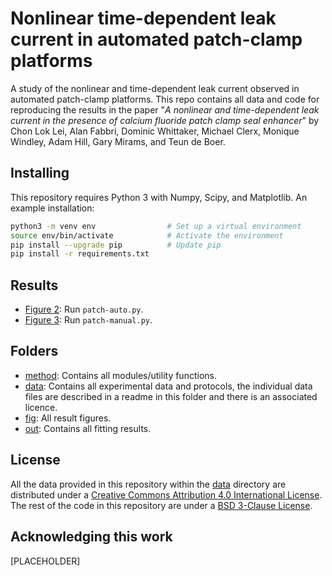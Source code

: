 # Nonlinear time-dependent leak current in automated patch-clamp platforms
A study of the nonlinear and time-dependent leak current observed in automated patch-clamp platforms.
This repo contains all data and code for reproducing the results in the paper "*A nonlinear and time-dependent leak current in the presence of calcium fluoride patch clamp seal enhancer*" by Chon Lok Lei, Alan Fabbri, Dominic Whittaker, Michael Clerx, Monique Windley, Adam Hill, Gary Mirams, and Teun de Boer.

## Installing
This repository requires Python 3 with Numpy, Scipy, and Matplotlib.
An example installation:
```bash
python3 -m venv env                # Set up a virtual environment
source env/bin/activate            # Activate the environment
pip install --upgrade pip          # Update pip
pip install -r requirements.txt
```

## Results
- [Figure 2](fig/patch-auto.pdf): Run `patch-auto.py`.
- [Figure 3](fig/patch-manual.pdf): Run `patch-manual.py`.

## Folders
- [method](./method): Contains all modules/utility functions.
- [data](./data): Contains all experimental data and protocols, the individual data files are described in a readme in this folder and there is an associated licence.
- [fig](./fig): All result figures.
- [out](./out): Contains all fitting results.

## License
All the data provided in this repository within the [data](./data) directory are distributed under a [Creative Commons Attribution 4.0 International License](./data/LICENSE.txt).
The rest of the code in this repository are under a [BSD 3-Clause License](./LICENSE.txt).

## Acknowledging this work
[PLACEHOLDER]

